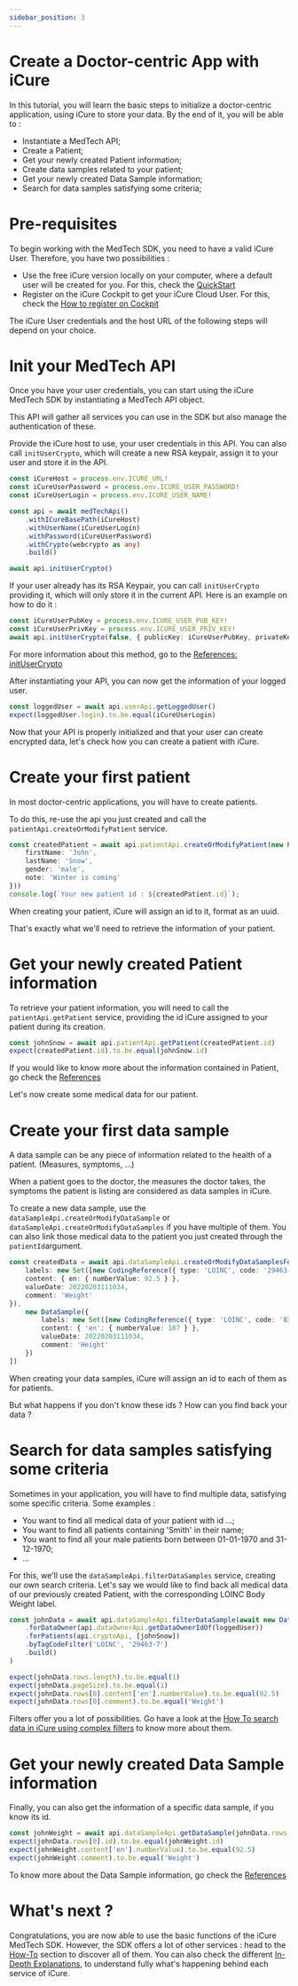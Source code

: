 ```yaml
---
sidebar_position: 3
---
```

# Create a Doctor-centric App with iCure
In this tutorial, you will learn the basic steps to initialize a doctor-centric application, using iCure to store your 
data.
By the end of it, you will be able to : 
- Instantiate a MedTech API; 
- Create a Patient; 
- Get your newly created Patient information; 
- Create data samples related to your patient;
- Get your newly created Data Sample information;
- Search for data samples satisfying some criteria;

# Pre-requisites
To begin working with the MedTech SDK, you need to have a valid iCure User. 
Therefore, you have two possibilities : 
- Use the free iCure version locally on your computer, where a default user will be created for you. For this, 
check the [QuickStart](../quick-start.md)
- Register on the iCure Cockpit to get your iCure Cloud User. For this, check 
the [How to register on Cockpit](../../cockpit/how-to/how-to-register.md)

The iCure User credentials and the host URL of the following steps will depend on your choice.    


# Init your MedTech API
Once you have your user credentials, you can start using the iCure MedTech SDK
by instantiating a MedTech API object. 

This API will gather all services you can use in the SDK 
but also manage the authentication of these.

Provide the iCure host to use, your user credentials in this API. 
You can also call `initUserCrypto`, which will create a new RSA keypair, assign it to your user and store it 
in the API.  

<!-- file://code-samples/tutorial/doctor-centric-app/index.mts snippet:instantiate the api-->
```typescript
const iCureHost = process.env.ICURE_URL!
const iCureUserPassword = process.env.ICURE_USER_PASSWORD!
const iCureUserLogin = process.env.ICURE_USER_NAME!

const api = await medTechApi()
    .withICureBasePath(iCureHost)
    .withUserName(iCureUserLogin)
    .withPassword(iCureUserPassword)
    .withCrypto(webcrypto as any)
    .build()

await api.initUserCrypto()
```


If your user already has its RSA Keypair, you can call `initUserCrypto` providing it, which will only 
store it in the current API. 
Here is an example on how to do it : 
<!-- file://code-samples/tutorial/doctor-centric-app/index.mts snippet:init user crypto with existing key-->
```typescript
const iCureUserPubKey = process.env.ICURE_USER_PUB_KEY!
const iCureUserPrivKey = process.env.ICURE_USER_PRIV_KEY!
await api.initUserCrypto(false, { publicKey: iCureUserPubKey, privateKey: iCureUserPrivKey })
```
For more information about this method, go to the [References: initUserCrypto](../references/classes/MedTechApi.md#initusercrypto)


After instantiating your API, you can now get the information of your logged user. 
<!-- file://code-samples/tutorial/doctor-centric-app/index.mts snippet:get current user-->
```typescript
const loggedUser = await api.userApi.getLoggedUser()
expect(loggedUser.login).to.be.equal(iCureUserLogin)
```

Now that your API is properly initialized and that your user can create encrypted data, let's 
check how you can create a patient with iCure. 

# Create your first patient
In most doctor-centric applications, you will have to create patients.

To do this, re-use the api you just created and call the `patientApi.createOrModifyPatient` service. 
<!-- file://code-samples/tutorial/doctor-centric-app/index.mts snippet:create your first patient-->
```typescript
const createdPatient = await api.patientApi.createOrModifyPatient(new Patient({
    firstName: 'John',
    lastName: 'Snow',
    gender: 'male',
    note: 'Winter is coming'
}))
console.log(`Your new patient id : ${createdPatient.id}`);
```

When creating your patient, iCure will assign an id to it, format as an uuid.

That's exactly what we'll need to retrieve the information of your patient. 

# Get your newly created Patient information
To retrieve your patient information, you will need to call the `patientApi.getPatient` service, providing
the id iCure assigned to your patient during its creation. 

<!-- file://code-samples/tutorial/doctor-centric-app/index.mts snippet:get your patient information-->
```typescript
const johnSnow = await api.patientApi.getPatient(createdPatient.id)
expect(createdPatient.id).to.be.equal(johnSnow.id)
```

If you would like to know more about the information contained in Patient, go check the [References](../references/classes/Patient.md)

Let's now create some medical data for our patient. 

# Create your first data sample
A data sample can be any piece of information related to the health of a patient. (Measures, symptoms, ...)

When a patient goes to the doctor, the measures the doctor takes, the symptoms the patient is listing are considered 
as data samples in iCure. 

To create a new data sample, use the `dataSampleApi.createOrModifyDataSample` or `dataSampleApi.createOrModifyDataSamples`
if you have multiple of them. 
You can also link those medical data to the patient you just created through the `patientId`argument. 

<!-- file://code-samples/tutorial/doctor-centric-app/index.mts snippet:create your patient first medical data-->
```typescript
const createdData = await api.dataSampleApi.createOrModifyDataSamplesFor(johnSnow.id, [new DataSample({
    labels: new Set([new CodingReference({ type: 'LOINC', code: '29463-7', version: '2' })]),
    content: { en: { numberValue: 92.5 } },
    valueDate: 20220203111034,
    comment: 'Weight'
}),
    new DataSample({
        labels: new Set([new CodingReference({ type: 'LOINC', code: '8302-2', version: '2' })]),
        content: { 'en': { numberValue: 187 } },
        valueDate: 20220203111034,
        comment: 'Height'
    })
])
```

When creating your data samples, iCure will assign an id to each of them as for patients.

But what happens if you don't know these ids ? How can you find back your data ?


# Search for data samples satisfying some criteria
Sometimes in your application, you will have to find multiple data, satisfying some specific criteria. 
Some examples : 
- You want to find all medical data of your patient with id ...; 
- You want to find all patients containing 'Smith' in their name; 
- You want to find all your male patients born between 01-01-1970 and 31-12-1970;
- ...

For this, we'll use the `dataSampleApi.filterDataSamples` service, creating our own search criteria.
Let's say we would like to find back all medical data of our previously created Patient, with the corresponding 
LOINC Body Weight label. 

<!-- file://code-samples/tutorial/doctor-centric-app/index.mts snippet:Find your patient medical data following some criteria-->
```typescript
const johnData = await api.dataSampleApi.filterDataSample(await new DataSampleFilter()
    .forDataOwner(api.dataOwnerApi.getDataOwnerIdOf(loggedUser))
    .forPatients(api.cryptoApi, [johnSnow])
    .byTagCodeFilter('LOINC', '29463-7')
    .build()
)

expect(johnData.rows.length).to.be.equal(1)
expect(johnData.pageSize).to.be.equal(1)
expect(johnData.rows[0].content['en'].numberValue).to.be.equal(92.5)
expect(johnData.rows[0].comment).to.be.equal('Weight')
```

Filters offer you a lot of possibilities. Go have a look at 
the [How To search data in iCure using complex filters](../how-to/how-to-filter-data-with-advanced-search-criteria.md) 
to know more about them. 

# Get your newly created Data Sample information
Finally, you can also get the information of a specific data sample, if you know its id. 

<!-- file://code-samples/tutorial/doctor-centric-app/index.mts snippet:get specific medical data information-->
```typescript
const johnWeight = await api.dataSampleApi.getDataSample(johnData.rows[0].id)
expect(johnData.rows[0].id).to.be.equal(johnWeight.id)
expect(johnWeight.content['en'].numberValue).to.be.equal(92.5)
expect(johnWeight.comment).to.be.equal('Weight')
```

To know more about the Data Sample information, go check the [References](../references/classes/DataSample.md)

# What's next ? 
Congratulations, you are now able to use the basic functions of the iCure MedTech SDK. 
However, the SDK offers a lot of other services : head to the [How-To](../how-to/index.md) section to discover all of them. 
You can also check the different [In-Depth Explanations](../explanations.md), to understand fully what's happening 
behind each service of iCure.   



